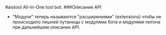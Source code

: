 #aiotool
All-In-One tool bot.
###Описание API
* "Модули" теперь называются "расширениями" (extensions) чтобы не происходило лишней путаницы
с модулями бота и модулями питона при дальнейшем описании API.